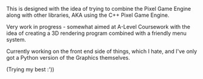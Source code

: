 This is designed with the idea of trying to combine the Pixel Game Engine along with other libraries, AKA using the C++ Pixel Game Engine.

Very work in progress - somewhat aimed at A-Level Coursework with the idea of creating a 3D rendering program combined with a friendly menu system.

Currently working on the front end side of things, which I hate, and I've only got a Python version of the Graphics themselves.

(Trying my best :'))

